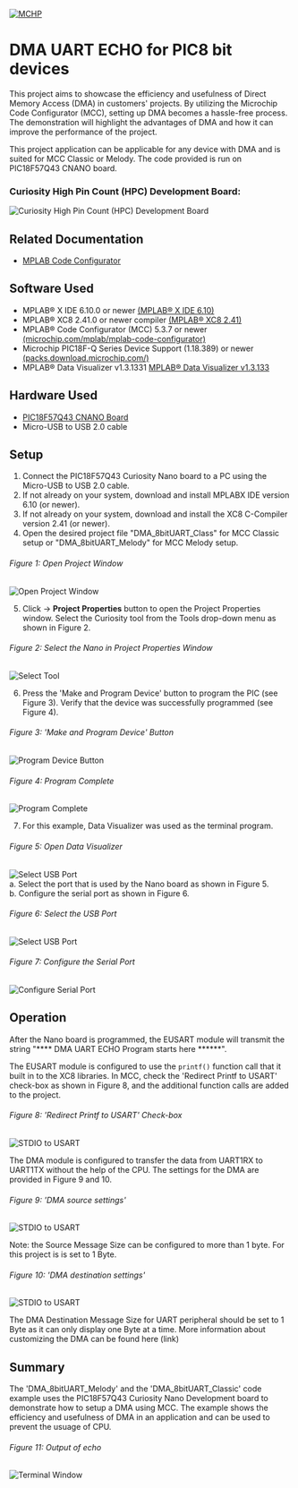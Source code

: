 <!-- Please do not change this logo with link -->

[![MCHP](images/microchip.png)](https://www.microchip.com)

# DMA UART ECHO for PIC8 bit devices

This project aims to showcase the efficiency and usefulness of Direct Memory Access (DMA) in customers' projects. By utilizing the Microchip Code Configurator (MCC), setting up DMA becomes a hassle-free process. The demonstration will highlight the advantages of DMA and how it can improve the performance of the project. 

This project application can be applicable for any device with DMA and is suited for MCC Classic or Melody. The code provided is run on PIC18F57Q43 CNANO board.

### Curiosity High Pin Count (HPC) Development Board:
![Curiosity High Pin Count (HPC) Development Board](images/pic18f57q43.PNG)

## Related Documentation

- [MPLAB Code Configurator](https://www.microchip.com/en-us/development-tools-tools-and-software/embedded-software-center/mplab-code-configurator)


## Software Used

- MPLAB® X IDE 6.10.0 or newer [(MPLAB® X IDE 6.10)](https://www.microchip.com/en-us/development-tools-tools-and-software/mplab-x-ide?utm_source=GitHub&utm_medium=TextLink&utm_campaign=MCU8_MMTCha_MPAE_Examples&utm_content=pic18f57q43-dma-uart-echo-mplab-mcc-github)
- MPLAB® XC8 2.41.0 or newer compiler [(MPLAB® XC8 2.41)](https://www.microchip.com/en-us/development-tools-tools-and-software/mplab-xc-compilers?utm_source=GitHub&utm_medium=TextLink&utm_campaign=MCU8_MMTCha_MPAE_Examples&utm_content=pic18f57q43-dma-uart-echo-mplab-mcc-github)
- MPLAB® Code Configurator (MCC) 5.3.7 or newer [(microchip.com/mplab/mplab-code-configurator)](https://www.microchip.com/mplab/mplab-code-configurator)
- Microchip PIC18F-Q Series Device Support (1.18.389) or newer [(packs.download.microchip.com/)](https://packs.download.microchip.com/)
- MPLAB® Data Visualizer v1.3.1331 [MPLAB®  Data Visualizer v1.3.133](https://www.microchip.com/en-us/tools-resources/debug/mplab-data-visualizer)

## Hardware Used

- [PIC18F57Q43 CNANO Board](https://www.microchip.com/en-us/development-tool/DM164150)
- Micro-USB to USB 2.0 cable



## Setup

1. Connect the PIC18F57Q43 Curiosity Nano board to a PC using the Micro-USB to USB 2.0 cable.
2. If not already on your system, download and install MPLABX IDE version 6.10 (or newer).
3. If not already on your system, download and install the XC8 C-Compiler version 2.41 (or newer).
4. Open the desired project file "DMA_8bitUART_Class" for MCC Classic setup or "DMA_8bitUART_Melody" for MCC Melody setup.

  ###### Figure 1: Open Project Window
  ![Open Project Window](images/openproj.PNG)

5. Click -> **Project Properties** button to open the Project Properties window. Select the Curiosity tool from the Tools drop-down menu as shown in Figure 2.

  ###### Figure 2: Select the Nano in Project Properties Window
  ![Select Tool](images/projprop.png)

6. Press the 'Make and Program Device' button to program the PIC (see Figure 3). Verify that the device was successfully programmed (see Figure 4).

  ###### Figure 3: 'Make and Program Device' Button
  ![Program Device Button](images/build.png)

  ###### Figure 4: Program Complete
  ![Program Complete](images/progcomplete.png)

7. For this example, Data Visualizer was used as the terminal program.
  ###### Figure 5: Open Data Visualizer
  ![Select USB Port](images/opendv.png)   
  a. Select the port that is used by the Nano board as shown in Figure 5. <br />
  b. Configure the serial port as shown in Figure 6. <br />
  ###### Figure 6: Select the USB Port
  ![Select USB Port](images/portselection.png)

  ###### Figure 7: Configure the Serial Port
  ![Configure Serial Port](images/serialsetup.png)


## Operation
After the Nano board is programmed, the EUSART module will transmit the string "**** DMA UART ECHO Program starts here  ******".

The EUSART module is configured to use the `printf()` function call that it built in to the XC8 libraries. In MCC, check the 'Redirect Printf to USART' check-box as shown in Figure 8, and the additional function calls are added to the project. 

  ###### Figure 8: 'Redirect Printf to USART' Check-box
  ![STDIO to USART](images/STDIO2USART.png)

The DMA module is configured to transfer the data from UART1RX to UART1TX without the help of the CPU. The settings for the DMA are provided in Figure 9 and 10.

  ###### Figure 9: 'DMA source settings' 
  ![STDIO to USART](images/dmasource.png)

Note: the Source Message Size can be configured to more than 1 byte. For this project is is set to 1 Byte.

  ###### Figure 10: 'DMA destination settings' 
  ![STDIO to USART](images/dmadestination.png)

The DMA Destination Message Size for UART peripheral should be set to 1 Byte as it can only display one Byte at a time. More information about customizing the DMA can be found here (link)  
## Summary
The 'DMA_8bitUART_Melody' and the 'DMA_8bitUART_Classic' code example uses the PIC18F57Q43 Curiosity Nano Development board to demonstrate how to setup a DMA using MCC. The example shows the efficiency and usefulness of DMA in an application and can be used to prevent the usuage of CPU.

###### Figure 11: Output of echo
![Terminal Window](images/output.png)